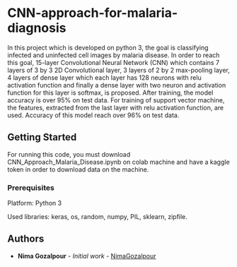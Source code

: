 # CNN-approach-for-malaria-diagnosis

In this project which is developed on python 3, the goal is classifying infected and uninfected cell images by malaria disease. In order to reach this goal, 15-layer Convolutional Neural Network (CNN) which contains 7 layers of 3 by 3 2D Convolutional layer, 3 layers of 2 by 2 max-pooling layer, 4 layers of dense layer which each layer has 128 neurons with relu activation function and finally a dense layer with two neuron and activation function for this layer is softmax, is proposed. After training, the model accuracy is over 95% on test data. For training of support vector machine, the features, extracted from the last layer with relu activation function, are used. Accuracy of this model reach over 96% on test data. 
## Getting Started

For running this code, you must download CNN_Approach_Malaria_Disease.ipynb on colab machine and have a kaggle token in order to download data on the machine. 

### Prerequisites

Platform:
Python 3

Used libraries: keras, os, random, numpy, PIL, sklearn, zipfile.

## Authors

* **Nima Gozalpour** - *Initial work* - [NimaGozalpour](https://github.com/NimaGozalpour)

